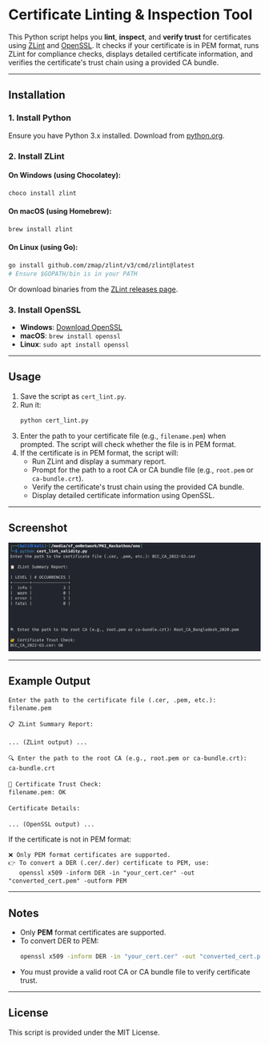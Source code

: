 # Certificate Linting & Inspection Tool

This Python script helps you **lint**, **inspect**, and **verify trust** for certificates using [ZLint](https://github.com/zmap/zlint) and [OpenSSL](https://www.openssl.org/). It checks if your certificate is in PEM format, runs ZLint for compliance checks, displays detailed certificate information, and verifies the certificate's trust chain using a provided CA bundle.

---

## Installation

### 1. Install Python

Ensure you have Python 3.x installed. Download from [python.org](https://www.python.org/downloads/).

### 2. Install ZLint

#### On Windows (using Chocolatey):
```sh
choco install zlint
```

#### On macOS (using Homebrew):
```sh
brew install zlint
```

#### On Linux (using Go):
```sh
go install github.com/zmap/zlint/v3/cmd/zlint@latest
# Ensure $GOPATH/bin is in your PATH
```

Or download binaries from the [ZLint releases page](https://github.com/zmap/zlint/releases).

### 3. Install OpenSSL

- **Windows**: [Download OpenSSL](https://slproweb.com/products/Win32OpenSSL.html)
- **macOS**: `brew install openssl`
- **Linux**: `sudo apt install openssl`

---

## Usage

1. Save the script as `cert_lint.py`.
2. Run it:
    ```sh
    python cert_lint.py
    ```
3. Enter the path to your certificate file (e.g., `filename.pem`) when prompted. The script will check whether the file is in PEM format.
4. If the certificate is in PEM format, the script will:
    - Run ZLint and display a summary report.
    - Prompt for the path to a root CA or CA bundle file (e.g., `root.pem` or `ca-bundle.crt`).
    - Verify the certificate's trust chain using the provided CA bundle.
    - Display detailed certificate information using OpenSSL.

---
## Screenshot

![Certificate Linting & Trust Verification Example](./assets/cert_lint_example.png)

---

## Example Output

```
Enter the path to the certificate file (.cer, .pem, etc.): filename.pem

📋 ZLint Summary Report:

... (ZLint output) ...

🔍 Enter the path to the root CA (e.g., root.pem or ca-bundle.crt): ca-bundle.crt

🔐 Certificate Trust Check:
filename.pem: OK

Certificate Details:

... (OpenSSL output) ...
```

If the certificate is not in PEM format:
```
❌ Only PEM format certificates are supported.
👉 To convert a DER (.cer/.der) certificate to PEM, use:
   openssl x509 -inform DER -in "your_cert.cer" -out "converted_cert.pem" -outform PEM
```

---

## Notes

- Only **PEM** format certificates are supported.
- To convert DER to PEM:
    ```sh
    openssl x509 -inform DER -in "your_cert.cer" -out "converted_cert.pem" -outform PEM
    ```
- You must provide a valid root CA or CA bundle file to verify certificate trust.

---

## License

This script is provided under the MIT License.

